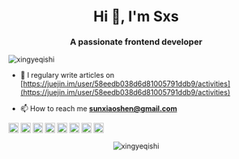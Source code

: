 <h1 align="center">Hi 👋, I'm Sxs</h1>
<h3 align="center">A passionate frontend developer</h3>

<p align="left"> <img src="https://komarev.com/ghpvc/?username=xingyeqishi" alt="xingyeqishi" /> </p>

- 📝 I regulary write articles on [https://juejin.im/user/58eedb038d6d81005791ddb9/activities](https://juejin.im/user/58eedb038d6d81005791ddb9/activities)

- 📫 How to reach me **sunxiaoshen@gmail.com**

<p align="left"><img src="https://devicons.github.io/devicon/devicon.git/icons/react/react-original-wordmark.svg" alt="react" width="20" height="20"/> <img src="https://devicons.github.io/devicon/devicon.git/icons/css3/css3-original-wordmark.svg" alt="css3" width="20" height="20"/> <img src="https://devicons.github.io/devicon/devicon.git/icons/gulp/gulp-plain.svg" alt="gulp" width="20" height="20"/> <img src="https://devicons.github.io/devicon/devicon.git/icons/html5/html5-original-wordmark.svg" alt="html5" width="20" height="20"/> <img src="https://devicons.github.io/devicon/devicon.git/icons/javascript/javascript-original.svg" alt="javascript" width="20" height="20"/> <img src="https://devicons.github.io/devicon/devicon.git/icons/mysql/mysql-original-wordmark.svg" alt="mysql" width="20" height="20"/> <img src="https://devicons.github.io/devicon/devicon.git/icons/redis/redis-original-wordmark.svg" alt="redis" width="20" height="20"/> <img src="https://devicons.github.io/devicon/devicon.git/icons/nodejs/nodejs-original-wordmark.svg" alt="nodejs" width="20" height="20"/></p><p align="center"> <img src="https://github-readme-stats.vercel.app/api?username=xingyeqishi&show_icons=true" alt="xingyeqishi" /> </p>


